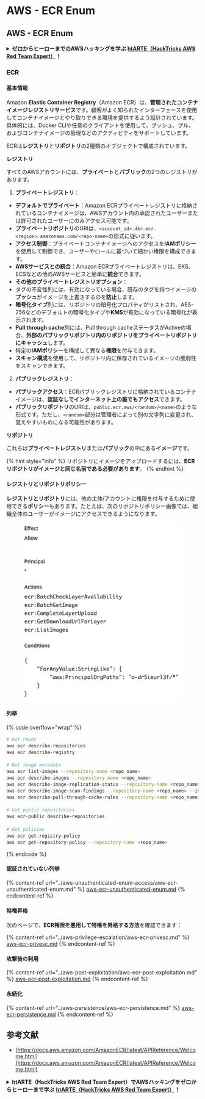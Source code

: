# AWS - ECR Enum

## AWS - ECR Enum

<details>

<summary><strong>ゼロからヒーローまでのAWSハッキングを学ぶ</strong> <a href="https://training.hacktricks.xyz/courses/arte"><strong>htARTE（HackTricks AWS Red Team Expert）</strong></a><strong>！</strong></summary>

HackTricksをサポートする他の方法：

- **HackTricksで企業を宣伝したい**または**HackTricksをPDFでダウンロードしたい**場合は、[**SUBSCRIPTION PLANS**](https://github.com/sponsors/carlospolop)をチェックしてください！
- [**公式PEASS＆HackTricksグッズ**](https://peass.creator-spring.com)を入手する
- [**The PEASS Family**](https://opensea.io/collection/the-peass-family)を発見し、独占的な[**NFTs**](https://opensea.io/collection/the-peass-family)のコレクションを見つける
- **💬 [Discordグループ](https://discord.gg/hRep4RUj7f)**に参加するか、[telegramグループ](https://t.me/peass)に参加するか、**Twitter** 🐦 [**@hacktricks\_live**](https://twitter.com/hacktricks\_live)をフォローする
- **ハッキングトリックを共有するには、[HackTricks](https://github.com/carlospolop/hacktricks)と[HackTricks Cloud](https://github.com/carlospolop/hacktricks-cloud)のGitHubリポジトリにPRを提出してください**

</details>

### ECR

#### 基本情報

Amazon **Elastic Container Registry**（Amazon ECR）は、**管理されたコンテナイメージレジストリサービス**です。顧客がよく知られたインターフェースを使用してコンテナイメージとやり取りできる環境を提供するよう設計されています。具体的には、Docker CLIや任意のクライアントを使用して、プッシュ、プル、およびコンテナイメージの管理などのアクティビティをサポートしています。

ECRは**レジストリ**と**リポジトリ**の2種類のオブジェクトで構成されています。

**レジストリ**

すべてのAWSアカウントには、**プライベート**と**パブリック**の2つのレジストリがあります。

1. **プライベートレジストリ**：

- **デフォルトでプライベート**：Amazon ECRプライベートレジストリに格納されているコンテナイメージは、AWSアカウント内の承認されたユーザーまたは許可されたユーザーにのみアクセス可能です。
- **プライベートリポジトリ**のURIは、`<account_id>.dkr.ecr.<region>.amazonaws.com/<repo-name>`の形式に従います。
- **アクセス制御**：プライベートコンテナイメージへのアクセスを**IAMポリシー**を使用して制御でき、ユーザーやロールに基づいて細かい権限を構成できます。
- **AWSサービスとの統合**：Amazon ECRプライベートレジストリは、EKS、ECSなどの他のAWSサービスと簡単に**統合**できます。
- **その他のプライベートレジストリオプション**：
- タグの不変性列には、有効になっている場合、既存のタグを持つイメージの**プッシュ**がイメージを上書きするのを**防止**します。
- **暗号化タイプ**列には、リポジトリの暗号化プロパティがリストされ、AES-256などのデフォルトの暗号化タイプや**KMS**が有効になっている暗号化が表示されます。
- **Pull through cache**列には、Pull through cacheステータスがActiveの場合、**外部のパブリックリポジトリ内のリポジトリをプライベートリポジトリにキャッシュ**します。
- 特定の**IAMポリシー**を構成して異なる**権限**を付与できます。
- **スキャン構成**を使用して、リポジトリ内に保存されているイメージの脆弱性をスキャンできます。

2. **パブリックレジストリ**：

- **パブリックアクセス**：ECRパブリックレジストリに格納されているコンテナイメージは、**認証なしでインターネット上の誰でもアクセス**できます。
- **パブリックリポジトリ**のURIは、`public.ecr.aws/<random>/<name>`のような形式です。ただし、`<random>`部分は管理者によって別の文字列に変更され、覚えやすいものになる可能性があります。

**リポジトリ**

これらは**プライベートレジストリ**または**パブリック**の中にある**イメージ**です。

{% hint style="info" %}
リポジトリにイメージをアップロードするには、**ECRリポジトリがイメージと同じ名前である必要があります**。
{% endhint %}

#### レジストリとリポジトリポリシー

**レジストリとリポジトリ**には、他の主体/アカウントに権限を付与するために使用できる**ポリシー**もあります。たとえば、次のリポジトリポリシー画像では、組織全体のユーザーがイメージにアクセスできるようになります。

<figure><img src="../../../.gitbook/assets/image (280).png" alt=""><figcaption></figcaption></figure>

#### 列挙

{% code overflow="wrap" %}
```bash
# Get repos
aws ecr describe-repositories
aws ecr describe-registry

# Get image metadata
aws ecr list-images --repository-name <repo_name>
aws ecr describe-images --repository-name <repo_name>
aws ecr describe-image-replication-status --repository-name <repo_name> --image-id <image_id>
aws ecr describe-image-scan-findings --repository-name <repo_name> --image-id <image_id>
aws ecr describe-pull-through-cache-rules --repository-name <repo_name> --image-id <image_id>

# Get public repositories
aws ecr-public describe-repositories

# Get policies
aws ecr get-registry-policy
aws ecr get-repository-policy --repository-name <repo_name>
```
{% endcode %}

#### 認証されていない列挙

{% content-ref url="../aws-unauthenticated-enum-access/aws-ecr-unauthenticated-enum.md" %}
[aws-ecr-unauthenticated-enum.md](../aws-unauthenticated-enum-access/aws-ecr-unauthenticated-enum.md)
{% endcontent-ref %}

#### 特権昇格

次のページで、**ECR権限を悪用して特権を昇格する方法**を確認できます：

{% content-ref url="../aws-privilege-escalation/aws-ecr-privesc.md" %}
[aws-ecr-privesc.md](../aws-privilege-escalation/aws-ecr-privesc.md)
{% endcontent-ref %}

#### 攻撃後の利用

{% content-ref url="../aws-post-exploitation/aws-ecr-post-exploitation.md" %}
[aws-ecr-post-exploitation.md](../aws-post-exploitation/aws-ecr-post-exploitation.md)
{% endcontent-ref %}

#### 永続化

{% content-ref url="../aws-persistence/aws-ecr-persistence.md" %}
[aws-ecr-persistence.md](../aws-persistence/aws-ecr-persistence.md)
{% endcontent-ref %}

## 参考文献

* [https://docs.aws.amazon.com/AmazonECR/latest/APIReference/Welcome.html](https://docs.aws.amazon.com/AmazonECR/latest/APIReference/Welcome.html)

<details>

<summary><strong>htARTE（HackTricks AWS Red Team Expert）でAWSハッキングをゼロからヒーローまで学ぶ</strong> <a href="https://training.hacktricks.xyz/courses/arte"><strong>htARTE（HackTricks AWS Red Team Expert）</strong></a><strong>！</strong></summary>

HackTricksをサポートする他の方法：

* **HackTricksで企業を宣伝したい**、または**HackTricksをPDFでダウンロードしたい**場合は、[**SUBSCRIPTION PLANS**](https://github.com/sponsors/carlospolop)をチェックしてください！
* [**公式PEASS＆HackTricksのグッズ**](https://peass.creator-spring.com)を入手する
* [**The PEASS Family**](https://opensea.io/collection/the-peass-family)を発見し、独占的な[**NFT**](https://opensea.io/collection/the-peass-family)コレクションを見つける
* **💬 [**Discordグループ**](https://discord.gg/hRep4RUj7f)に参加するか、[**telegramグループ**](https://t.me/peass)に参加するか、**Twitter** 🐦 [**@hacktricks\_live**](https://twitter.com/hacktricks\_live)をフォローする
* **HackTricks**および**HackTricks Cloud**のGitHubリポジトリにPRを提出して、自分のハッキングトリックを共有する

</details>

